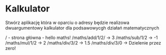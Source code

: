 # Kalkulator


Stwórz aplikację która w oparciu o adresy będzie realizowa dwuargumentowy kalkulator dla podsawowycgh działań matematycznych

/ - strona główna - hello maths!
/maths/add/1/2/  -> 3
/maths/sub/1/2  -> -1
/maths/mul/1/2  -> 2
/maths/div/3/2  -> 1.5
/maths/div/3/0  -> Dzielenie przez zero!


